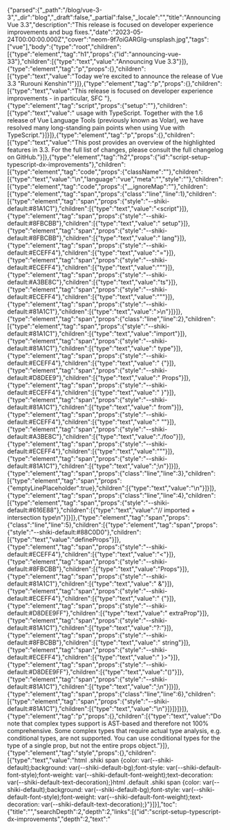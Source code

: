 {"parsed":{"_path":"/blog/vue-3-3","_dir":"blog","_draft":false,"_partial":false,"_locale":"","title":"Announcing Vue 3.3","description":"This release is focused on developer experience improvements and bug fixes.","date":"2023-05-24T00:00:00.000Z","cover":"neom-9f7oiGARGIg-unsplash.jpg","tags":["vue"],"body":{"type":"root","children":[{"type":"element","tag":"h1","props":{"id":"announcing-vue-33"},"children":[{"type":"text","value":"Announcing Vue 3.3"}]},{"type":"element","tag":"p","props":{},"children":[{"type":"text","value":"Today we're excited to announce the release of Vue 3.3 \"Rurouni Kenshin\"!"}]},{"type":"element","tag":"p","props":{},"children":[{"type":"text","value":"This release is focused on developer experience improvements - in particular, SFC "},{"type":"element","tag":"script","props":{"setup":""},"children":[{"type":"text","value":" usage with TypeScript. Together with the 1.6 release of Vue Language Tools (previously known as Volar), we have resolved many long-standing pain points when using Vue with TypeScript."}]}]},{"type":"element","tag":"p","props":{},"children":[{"type":"text","value":"This post provides an overview of the highlighted features in 3.3. For the full list of changes, please consult the full changelog on GitHub."}]},{"type":"element","tag":"h2","props":{"id":"script-setup-typescript-dx-improvements"},"children":[{"type":"element","tag":"code","props":{"className":""},"children":[{"type":"text","value":"<script setup>"}]},{"type":"text","value":" + TypeScript DX Improvements"}]},{"type":"element","tag":"h3","props":{"id":"imported-and-complex-types-support-in-macros"},"children":[{"type":"text","value":"Imported and Complex Types Support in Macros"}]},{"type":"element","tag":"p","props":{},"children":[{"type":"text","value":"Previously, types used in the type parameter position of defineProps and defineEmits were limited to local types, and only supported type literals and interfaces. This is because Vue needs to be able to analyze the properties on the props interface in order to generate corresponding runtime options."}]},{"type":"element","tag":"p","props":{},"children":[{"type":"text","value":"This limitation is now resolved in 3.3. The compiler can now resolve imported types, and supports a limited set of complex types:"}]},{"type":"element","tag":"pre","props":{"className":"language-vue shiki shiki-themes nord","code":"<script setup lang=\"ts\">\nimport type { Props } from \"./foo\";\n\n// imported + intersection type\ndefineProps<Props & { extraProp?: string }>();\n</script>\n","language":"vue","meta":"","style":""},"children":[{"type":"element","tag":"code","props":{"__ignoreMap":""},"children":[{"type":"element","tag":"span","props":{"class":"line","line":1},"children":[{"type":"element","tag":"span","props":{"style":"--shiki-default:#81A1C1"},"children":[{"type":"text","value":"<script"}]},{"type":"element","tag":"span","props":{"style":"--shiki-default:#8FBCBB"},"children":[{"type":"text","value":" setup"}]},{"type":"element","tag":"span","props":{"style":"--shiki-default:#8FBCBB"},"children":[{"type":"text","value":" lang"}]},{"type":"element","tag":"span","props":{"style":"--shiki-default:#ECEFF4"},"children":[{"type":"text","value":"="}]},{"type":"element","tag":"span","props":{"style":"--shiki-default:#ECEFF4"},"children":[{"type":"text","value":"\""}]},{"type":"element","tag":"span","props":{"style":"--shiki-default:#A3BE8C"},"children":[{"type":"text","value":"ts"}]},{"type":"element","tag":"span","props":{"style":"--shiki-default:#ECEFF4"},"children":[{"type":"text","value":"\""}]},{"type":"element","tag":"span","props":{"style":"--shiki-default:#81A1C1"},"children":[{"type":"text","value":">\n"}]}]},{"type":"element","tag":"span","props":{"class":"line","line":2},"children":[{"type":"element","tag":"span","props":{"style":"--shiki-default:#81A1C1"},"children":[{"type":"text","value":"import"}]},{"type":"element","tag":"span","props":{"style":"--shiki-default:#81A1C1"},"children":[{"type":"text","value":" type"}]},{"type":"element","tag":"span","props":{"style":"--shiki-default:#ECEFF4"},"children":[{"type":"text","value":" {"}]},{"type":"element","tag":"span","props":{"style":"--shiki-default:#D8DEE9"},"children":[{"type":"text","value":" Props"}]},{"type":"element","tag":"span","props":{"style":"--shiki-default:#ECEFF4"},"children":[{"type":"text","value":" }"}]},{"type":"element","tag":"span","props":{"style":"--shiki-default:#81A1C1"},"children":[{"type":"text","value":" from"}]},{"type":"element","tag":"span","props":{"style":"--shiki-default:#ECEFF4"},"children":[{"type":"text","value":" \""}]},{"type":"element","tag":"span","props":{"style":"--shiki-default:#A3BE8C"},"children":[{"type":"text","value":"./foo"}]},{"type":"element","tag":"span","props":{"style":"--shiki-default:#ECEFF4"},"children":[{"type":"text","value":"\""}]},{"type":"element","tag":"span","props":{"style":"--shiki-default:#81A1C1"},"children":[{"type":"text","value":";\n"}]}]},{"type":"element","tag":"span","props":{"class":"line","line":3},"children":[{"type":"element","tag":"span","props":{"emptyLinePlaceholder":true},"children":[{"type":"text","value":"\n"}]}]},{"type":"element","tag":"span","props":{"class":"line","line":4},"children":[{"type":"element","tag":"span","props":{"style":"--shiki-default:#616E88"},"children":[{"type":"text","value":"// imported + intersection type\n"}]}]},{"type":"element","tag":"span","props":{"class":"line","line":5},"children":[{"type":"element","tag":"span","props":{"style":"--shiki-default:#88C0D0"},"children":[{"type":"text","value":"defineProps"}]},{"type":"element","tag":"span","props":{"style":"--shiki-default:#ECEFF4"},"children":[{"type":"text","value":"<"}]},{"type":"element","tag":"span","props":{"style":"--shiki-default:#8FBCBB"},"children":[{"type":"text","value":"Props"}]},{"type":"element","tag":"span","props":{"style":"--shiki-default:#81A1C1"},"children":[{"type":"text","value":" &"}]},{"type":"element","tag":"span","props":{"style":"--shiki-default:#ECEFF4"},"children":[{"type":"text","value":" {"}]},{"type":"element","tag":"span","props":{"style":"--shiki-default:#D8DEE9FF"},"children":[{"type":"text","value":" extraProp"}]},{"type":"element","tag":"span","props":{"style":"--shiki-default:#81A1C1"},"children":[{"type":"text","value":"?:"}]},{"type":"element","tag":"span","props":{"style":"--shiki-default:#8FBCBB"},"children":[{"type":"text","value":" string"}]},{"type":"element","tag":"span","props":{"style":"--shiki-default:#ECEFF4"},"children":[{"type":"text","value":" }>"}]},{"type":"element","tag":"span","props":{"style":"--shiki-default:#D8DEE9FF"},"children":[{"type":"text","value":"()"}]},{"type":"element","tag":"span","props":{"style":"--shiki-default:#81A1C1"},"children":[{"type":"text","value":";\n"}]}]},{"type":"element","tag":"span","props":{"class":"line","line":6},"children":[{"type":"element","tag":"span","props":{"style":"--shiki-default:#81A1C1"},"children":[{"type":"text","value":"</script>\n"}]}]}]}]},{"type":"element","tag":"p","props":{},"children":[{"type":"text","value":"Do note that complex types support is AST-based and therefore not 100% comprehensive. Some complex types that require actual type analysis, e.g. conditional types, are not supported. You can use conditional types for the type of a single prop, but not the entire props object."}]},{"type":"element","tag":"style","props":{},"children":[{"type":"text","value":"html .shiki span {color: var(--shiki-default);background: var(--shiki-default-bg);font-style: var(--shiki-default-font-style);font-weight: var(--shiki-default-font-weight);text-decoration: var(--shiki-default-text-decoration);}html .default .shiki span {color: var(--shiki-default);background: var(--shiki-default-bg);font-style: var(--shiki-default-font-style);font-weight: var(--shiki-default-font-weight);text-decoration: var(--shiki-default-text-decoration);}"}]}],"toc":{"title":"","searchDepth":2,"depth":2,"links":[{"id":"script-setup-typescript-dx-improvements","depth":2,"text":"<script setup> + TypeScript DX Improvements","children":[{"id":"imported-and-complex-types-support-in-macros","depth":3,"text":"Imported and Complex Types Support in Macros"}]}]}},"_type":"markdown","_id":"content:blog:vue-3-3.md","_source":"content","_file":"blog/vue-3-3.md","_extension":"md"},"hash":"VbWipke2kZ"}